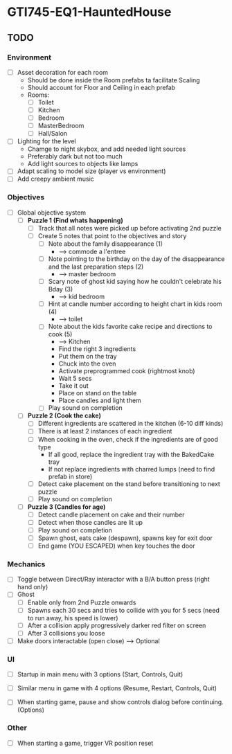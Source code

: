 # GTI745-EQ1-HauntedHouse

## TODO

### Environment

- [ ] Asset decoration for each room
  - Should be done inside the Room prefabs ta facilitate Scaling
  - Should account for Floor and Ceiling in each prefab
  - Rooms:
    - [ ] Toilet
    - [ ] Kitchen
    - [ ] Bedroom
    - [ ] MasterBedroom
    - [ ] Hall/Salon
- [ ] Lighting for the level
  - Chamge to night skybox, and add needed light sources
  - Preferably dark but not too much
  - Add light sources to objects like lamps
- [ ] Adapt scaling to model size (player vs environment)
- [ ] Add creepy ambient music

### Objectives

- [ ] Global objective system
  - [ ] **Puzzle 1 (Find whats happening)**
    - [ ] Track that all notes were picked up before activating 2nd puzzle
    - [ ] Create 5 notes that point to the objectives and story
      - [ ] Note about the family disappearance (1) 
        - --> commode a l'entree
      - [ ] Note pointing to the birthday on the day of the disappearance and the last preparation steps (2)
        - --> master bedroom
      - [ ] Scary note of ghost kid saying how he couldn't celebrate his Bday (3)
        - --> kid bedroom
      - [ ] Hint at candle number according to height chart in kids room (4)
        - --> toilet
      - [ ] Note about the kids favorite cake recipe and directions to cook (5)
        - --> Kitchen
        - Find the right 3 ingredients
        - Put them on the tray
        - Chuck into the oven
        - Activate preprogrammed cook (rightmost knob)
        - Wait 5 secs
        - Take it out
        - Place on stand on the table
        - Place candles and light them
      - [ ] Play sound on completion
  - [ ] **Puzzle 2 (Cook the cake)**
    - [ ] Different ingredients are scattered in the kitchen (6-10 diff kinds)
    - [ ] There is at least 2 instances of each ingredient
    - [ ] When cooking in the oven, check if the ingredients are of good type
      - If all good, replace the ingredient tray with the BakedCake tray
      - If not replace ingredients with charred lumps (need to find prefab in store)
    - [ ] Detect cake placement on the stand before transitioning to next puzzle
    - [ ] Play sound on completion
  - [ ] **Puzzle 3 (Candles for age)**
    - [ ] Detect candle placement on cake and their number
    - [ ] Detect when those candles are lit up
    - [ ] Play sound on completion
    - [ ] Spawn ghost, eats cake (despawn), spawns key for exit door
    - [ ] End game (YOU ESCAPED) when key touches the door
  
### Mechanics

- [ ] Toggle between Direct/Ray interactor with a B/A button press (right hand only)
- [ ] Ghost
  - [ ] Enable only from 2nd Puzzle onwards
  - [ ] Spawns each 30 secs and tries to collide with you for 5 secs (need to run away, his speed is lower)
  - [ ] After a collision apply progressively darker red filter on screen
  - [ ] After 3 collisions you loose
- [ ] Make doors interactable (open close) --> Optional

### UI

- [ ] Startup in main menu with 3 options (Start, Controls, Quit)
- [ ] Similar menu in game with 4 options (Resume, Restart, Controls, Quit)
- [ ] When starting game, pause and show controls dialog before continuing. (Options)


### Other

- [ ] When starting a game, trigger VR position reset
